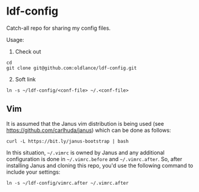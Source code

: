 # ldf-config

Catch-all repo for sharing my config files.

Usage:
  
1. Check out
```
cd
git clone git@github.com:oldlance/ldf-config.git
```
2. Soft link
```
ln -s ~/ldf-config/<conf-file> ~/.<conf-file>
```

## Vim
It is assumed that the Janus vim distribution is being used (see https://github.com/carlhuda/janus) which can be done as follows:

```
curl -L https://bit.ly/janus-bootstrap | bash
```

In this situation, `~/.vimrc` is owned by Janus and any additional
configuration is done in `~/.vimrc.before` and `~/.vimrc.after`.  So,
after installing Janus and cloning this repo, you'd use the following
command to include your settings:

```
ln -s ~/ldf-config/vimrc.after ~/.vimrc.after
```


